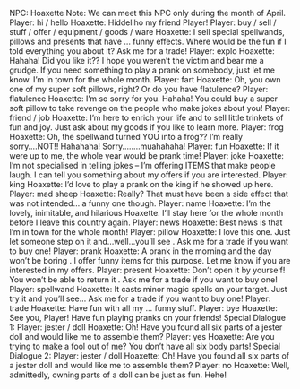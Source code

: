 NPC: Hoaxette
Note: We can meet this NPC only during the month of April.
Player: hi / hello
Hoaxette: Hiddeliho my friend Player!
Player: buy / sell / stuff / offer / equipment / goods / ware
Hoaxette: I sell special spellwands, pillows and presents that have … funny effects. Where would be the fun if I told everything you about it? Ask me for a trade!
Player: explo
Hoaxette: Hahaha! Did you like it?? I hope you weren’t the victim and bear me a grudge. If you need something to play a prank on somebody, just let me know. I’m in town for the whole month.
Player: fart
Hoaxette: Oh, you own one of my super soft pillows, right? Or do you have flatulence? <giggles>
Player: flatulence
Hoaxette: I’m so sorry for you. Hahaha! You could buy a super soft pillow to take revenge on the people who make jokes about you!
Player: friend / job
Hoaxette: I’m here to enrich your life and to sell little trinkets of fun and joy. Just ask about my goods if you like to learn more.
Player: frog
Hoaxette: Oh, the spellwand turned YOU into a frog?? I’m really sorry….NOT!! Hahahaha! Sorry…<coughs>…..muahahaha!
Player: fun
Hoaxette: If it were up to me, the whole year would be prank time!
Player: joke
Hoaxette: I’m not specialised in telling jokes – I’m offering ITEMS that make people laugh. I can tell you something about my offers if you are interested.
Player: king
Hoaxette: I’d love to play a prank on the king if he showed up here. <giggles>
Player: mad sheep
Hoaxette: Really? That must have been a side effect that was not intended… a funny one though. <giggles>
Player: name
Hoaxette: I’m the lovely, inimitable, and hilarious Hoaxette. I’ll stay here for the whole month before I leave this country again.
Player: news
Hoaxette: Best news is that I’m in town for the whole month!
Player: pillow
Hoaxette: I love this one. Just let someone step on it and…well…you’ll see <giggles>. Ask me for a trade if you want to buy one!
Player: prank
Hoaxette: A prank in the morning and the day won’t be boring <giggles>. I offer funny items for this purpose. Let me know if you are interested in my offers.
Player: present
Hoaxette: Don’t open it by yourself! You won’t be able to return it <giggles>. Ask me for a trade if you want to buy one!
Player: spellwand
Hoaxette: It casts minor magic spells on your target. Just try it and you’ll see… <giggles> Ask me for a trade if you want to buy one!
Player: trade
Hoaxette: Have fun with all my … funny stuff.
Player: bye
Hoaxette: See you, Player! Have fun playing pranks on your friends!
Special Dialogue 1:
Player: jester / doll
Hoaxette: Oh! <giggles> Have you found all six parts of a jester doll and would like me to assemble them?
Player: yes
Hoaxette: Are you trying to make a fool out of me? You don’t have all six body parts!
Special Dialogue 2:
Player: jester / doll
Hoaxette: Oh! <giggles> Have you found all six parts of a jester doll and would like me to assemble them?
Player: no
Hoaxette: Well, admittedly, owning parts of a doll can be just as fun. Hehe!